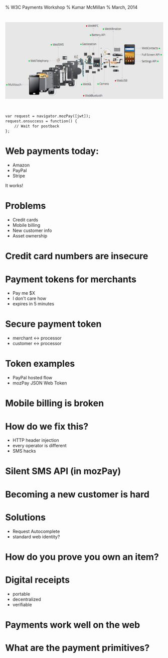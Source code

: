% W3C Payments Workshop
% Kumar McMillan
% March, 2014


# ![arewemobileyet](images/arewemobileyet.png)

#

    var request = navigator.mozPay([jwt]);
    request.onsuccess = function() {
        // Wait for postback
    };

# Web payments today:

* Amazon
* PayPal
* Stripe

It works!

# Problems

* Credit cards
* Mobile billing
* New customer info
* Asset ownership

# Credit card numbers are insecure
# Payment tokens for merchants

* Pay me $X
* I don't care how
* expires in 5 minutes

# Secure payment token

* merchant <-> processor
* customer <-> processor

# Token examples

* PayPal hosted flow
* mozPay JSON Web Token

# Mobile billing is broken

# How do we fix this?

* HTTP header injection
* every operator is different
* SMS hacks

# Silent SMS API (in mozPay)

# Becoming a new customer is hard

# Solutions

* Request Autocomplete
* standard web identity?

# How do you prove you own an item?

# Digital receipts

* portable
* decentralized
* verifiable

# Payments work well on the web

# What are the payment primitives?
